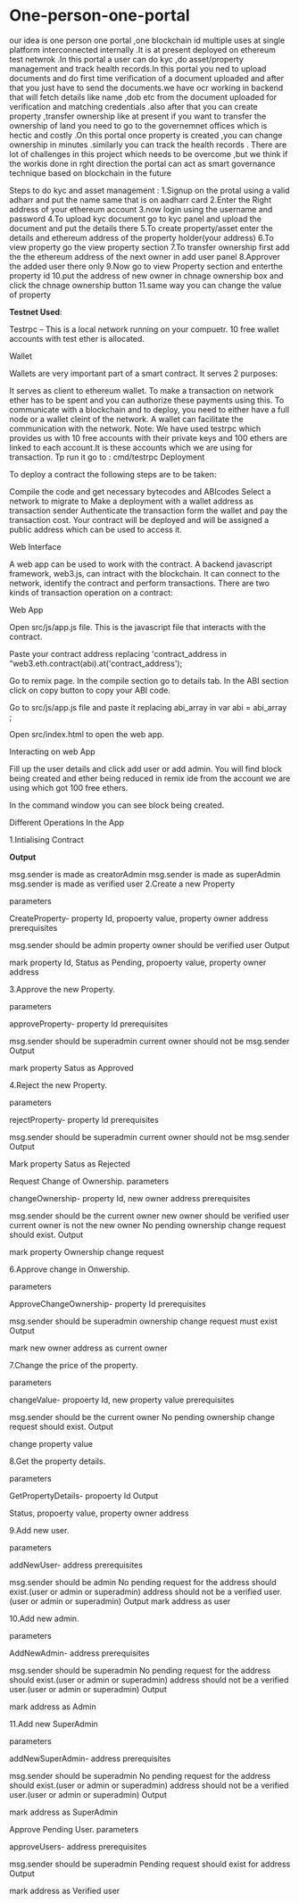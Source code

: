 # One-person-one-portal
our idea is one person one portal ,one blockchain id multiple uses at single platform interconnected internally .It is at present deployed on ethereum test netwrok .In this portal a user can do kyc ,do asset/property management and track health records.In this portal you ned to upload documents and do first time verification of a document uploaded and after that you just have to send the documents.we have ocr working in backend that will fetch details like name ,dob etc from the document uploaded for verification and matching credentials .also after that you can create property ,transfer ownership like at present if you want to transfer the ownership of land you need to go to the governemnet offices which is hectic and costly .On this portal once property is created ,you can change ownership in minutes .similarly you can track the health records . There are lot of challenges in this project which needs to be overcome ,but we think if the workis done in rght direction the portal can act as smart governance technique based on blockchain in the future

Steps to do kyc and asset management : 1.Signup on the protal using a valid adharr and put the name same that is on aadharr card 2.Enter the Right address of your ethereum account 3.now login using the username and password 4.To upload kyc document go to kyc panel and upload the document and put the details there 5.To create property/asset enter the details and ethereum address of the property holder(your address) 6.To view property go the view property section 7.To transfer ownership first add the the ethereum address of the next owner in add user panel 8.Approver the added user there only 9.Now go to view Property section and enterthe property id 10.put the address of new owner in chnage ownership box and click the chnage ownership button 11.same way you can change the value of property

**Testnet Used**:

Testrpc – This is a local network running on your compuetr. 10 free wallet accounts with test ether is allocated.

Wallet

Wallets are very important part of a smart contract. It serves 2 purposes:

It serves as client to ethereum wallet. To make a transaction on network ether has to be spent and you can authorize these payments using this.
To communicate with a blockchain and to deploy, you need to either have a full node or a wallet cleint of the network. A wallet can facilitate the communication with the network. Note: We have used testrpc which provides us with 10 free accounts with their private keys and 100 ethers are linked to each account.It is these accounts which we are using for transaction. Tp run it go to : cmd/testrpc
Deployment

To deploy a contract the following steps are to be taken:

Compile the code and get necessary bytecodes and ABIcodes
Select a network to migrate to
Make a deployment with a wallet address as transaction sender
Authenticate the transaction form the wallet and pay the transaction cost.
Your contract will be deployed and will be assigned a public address which can be used to access it.

Web Interface

A web app can be used to work with the contract. A backend javascript framework, web3.js, can intract with the blockchain. It can connect to the network, identify the contract and perform transactions. There are two kinds of transaction operation on a contract:

Web App

Open src/js/app.js file. This is the javascript file that interacts with the contract.

Paste your contract address replacing 'contract_address in “web3.eth.contract(abi).at('contract_address');

Go to remix page. In the compile section go to details tab. In the ABI section click on copy button to copy your ABI code.

Go to src/js/app.js file and paste it replacing abi_array in var abi = abi_array ;

Open src/index.html to open the web app.

Interacting on web App

Fill up the user details and click add user or add admin. You will find block being created and ether being reduced in remix ide from the account we are using which got 100 free ethers.

In the command window you can see block being created.

Different Operations In the App

1.Intialising Contract

**Output**

msg.sender is made as creatorAdmin
msg.sender is made as superAdmin
msg.sender is made as verified user
2.Create a new Property

parameters

CreateProperty- property Id, propoerty value, property owner address
prerequisites

msg.sender should be admin
property owner should be verified user
Output

mark property Id, Status as Pending, propoerty value, property owner address

3.Approve the new Property.

parameters

approveProperty- property Id
prerequisites

msg.sender should be superadmin
current owner should not be msg.sender
Output

mark property Satus as Approved

4.Reject the new Property.

parameters

rejectProperty- property Id
prerequisites

msg.sender should be superadmin
current owner should not be msg.sender
Output

Mark property Satus as Rejected

Request Change of Ownership.
parameters

changeOwnership- property Id, new owner address
prerequisites

msg.sender should be the current owner
new owner should be verified user
current owner is not the new owner
No pending ownership change request should exist.
Output

mark property Ownership change request

6.Approve change in Onwership.

parameters

ApproveChangeOwnership- property Id
prerequisites

msg.sender should be superadmin
ownership change request must exist
Output

mark new owner address as current owner

7.Change the price of the property.

parameters

changeValue- propoerty Id, new property value
prerequisites

msg.sender should be the current owner
No pending ownership change request should exist.
Output

change property value

8.Get the property details.

parameters

GetPropertyDetails- propoerty Id
Output

Status, propoerty value, property owner address

9.Add new user.

parameters

addNewUser- address
prerequisites

msg.sender should be admin
No pending request for the address should exist.(user or admin or superadmin)
address should not be a verified user.(user or admin or superadmin)
Output mark address as user

10.Add new admin.

parameters

AddNewAdmin- address
prerequisites

msg.sender should be superadmin
No pending request for the address should exist.(user or admin or superadmin)
address should not be a verified user.(user or admin or superadmin)
Output

mark address as Admin

11.Add new SuperAdmin

parameters

addNewSuperAdmin- address
prerequisites

msg.sender should be superadmin
No pending request for the address should exist.(user or admin or superadmin)
address should not be a verified user.(user or admin or superadmin)
Output

mark address as SuperAdmin

Approve Pending User.
parameters

approveUsers- address
prerequisites

msg.sender should be superadmin
Pending request should exist for address
Output

mark address as Verified user
